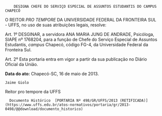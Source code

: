         DESIGNA CHEFE DO SERVIÇO ESPECIAL DE ASSUNTOS ESTUDANTIS DO CAMPUS CHAPECÓ  

O REITOR *PRO TEMPORE* DA UNIVERSIDADE FEDERAL DA FRONTEIRA SUL - UFFS, no uso de suas atribuições legais, resolve:

 Art. 1º DESGINAR, a servidora ANA MARIA JUNG DE ANDRADE, Psicóloga, SIAPE nº 1768204, para a função de Chefe do Serviço Especial de Assuntos Estudantis, *campus* Chapecó, código FG-4, da Universidade Federal da Fronteira Sul.

 Art. 2º Esta portaria entra em vigor a partir da sua publicação no Diário Oficial da União.

  

   **Data do ato:** Chapecó-SC, 16 de maio de 2013.   
 

    Jaime Giolo   
 Reitor pro tempore da UFFS 

      Documento Histórico  [PORTARIA Nº 498/GR/UFFS/2013 (RETIFICADA)](https://www.uffs.edu.br/atos-normativos/portaria/gr/2013-0498/@@download/documento_historico)     
      
